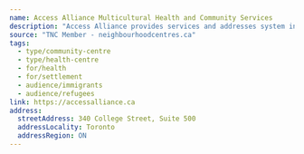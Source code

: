 ```yaml
---
name: Access Alliance Multicultural Health and Community Services
description: "Access Alliance provides services and addresses system inequities to improve health outcomes for the most vulnerable immigrants, refugees, and their communities."
source: "TNC Member - neighbourhoodcentres.ca"
tags:
  - type/community-centre
  - type/health-centre
  - for/health
  - for/settlement
  - audience/immigrants
  - audience/refugees
link: https://accessalliance.ca
address:
  streetAddress: 340 College Street, Suite 500
  addressLocality: Toronto
  addressRegion: ON
---
```

